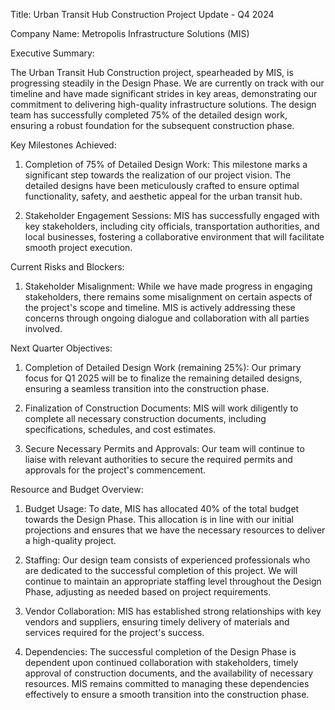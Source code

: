  Title: Urban Transit Hub Construction Project Update - Q4 2024

Company Name: Metropolis Infrastructure Solutions (MIS)

Executive Summary:

The Urban Transit Hub Construction project, spearheaded by MIS, is progressing steadily in the Design Phase. We are currently on track with our timeline and have made significant strides in key areas, demonstrating our commitment to delivering high-quality infrastructure solutions. The design team has successfully completed 75% of the detailed design work, ensuring a robust foundation for the subsequent construction phase.

Key Milestones Achieved:

1. Completion of 75% of Detailed Design Work: This milestone marks a significant step towards the realization of our project vision. The detailed designs have been meticulously crafted to ensure optimal functionality, safety, and aesthetic appeal for the urban transit hub.

2. Stakeholder Engagement Sessions: MIS has successfully engaged with key stakeholders, including city officials, transportation authorities, and local businesses, fostering a collaborative environment that will facilitate smooth project execution.

Current Risks and Blockers:

1. Stakeholder Misalignment: While we have made progress in engaging stakeholders, there remains some misalignment on certain aspects of the project's scope and timeline. MIS is actively addressing these concerns through ongoing dialogue and collaboration with all parties involved.

Next Quarter Objectives:

1. Completion of Detailed Design Work (remaining 25%): Our primary focus for Q1 2025 will be to finalize the remaining detailed designs, ensuring a seamless transition into the construction phase.

2. Finalization of Construction Documents: MIS will work diligently to complete all necessary construction documents, including specifications, schedules, and cost estimates.

3. Secure Necessary Permits and Approvals: Our team will continue to liaise with relevant authorities to secure the required permits and approvals for the project's commencement.

Resource and Budget Overview:

1. Budget Usage: To date, MIS has allocated 40% of the total budget towards the Design Phase. This allocation is in line with our initial projections and ensures that we have the necessary resources to deliver a high-quality project.

2. Staffing: Our design team consists of experienced professionals who are dedicated to the successful completion of this project. We will continue to maintain an appropriate staffing level throughout the Design Phase, adjusting as needed based on project requirements.

3. Vendor Collaboration: MIS has established strong relationships with key vendors and suppliers, ensuring timely delivery of materials and services required for the project's success.

4. Dependencies: The successful completion of the Design Phase is dependent upon continued collaboration with stakeholders, timely approval of construction documents, and the availability of necessary resources. MIS remains committed to managing these dependencies effectively to ensure a smooth transition into the construction phase.